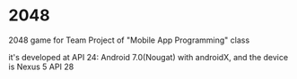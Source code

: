 # 2048
2048 game for Team Project of "Mobile App Programming" class

it's developed at API 24: Android 7.0(Nougat) with androidX, and the device is Nexus 5 API 28
